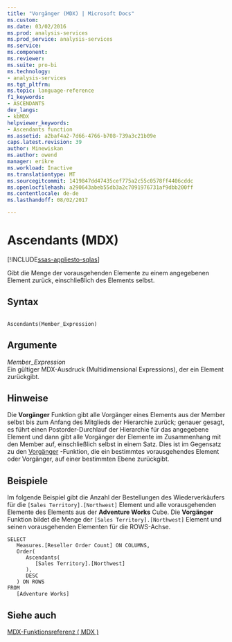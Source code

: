 ```yaml
---
title: "Vorgänger (MDX) | Microsoft Docs"
ms.custom: 
ms.date: 03/02/2016
ms.prod: analysis-services
ms.prod_service: analysis-services
ms.service: 
ms.component: 
ms.reviewer: 
ms.suite: pro-bi
ms.technology:
- analysis-services
ms.tgt_pltfrm: 
ms.topic: language-reference
f1_keywords:
- ASCENDANTS
dev_langs:
- kbMDX
helpviewer_keywords:
- Ascendants function
ms.assetid: a2baf4a2-7d66-4766-b708-739a3c21b09e
caps.latest.revision: 39
author: Minewiskan
ms.author: owend
manager: erikre
ms.workload: Inactive
ms.translationtype: MT
ms.sourcegitcommit: 1419847dd47435cef775a2c55c0578ff4406cddc
ms.openlocfilehash: a290643abeb55db3a2c7091976731af9dbb200ff
ms.contentlocale: de-de
ms.lasthandoff: 08/02/2017

---
```

# <a name="ascendants-mdx"></a>Ascendants (MDX)
[!INCLUDE[ssas-appliesto-sqlas](../includes/ssas-appliesto-sqlas.md)]

  Gibt die Menge der vorausgehenden Elemente zu einem angegebenen Element zurück, einschließlich des Elements selbst.  
  
## <a name="syntax"></a>Syntax  
  
```  
  
Ascendants(Member_Expression)  
```  
  
## <a name="arguments"></a>Argumente  
 *Member_Expression*  
 Ein gültiger MDX-Ausdruck (Multidimensional Expressions), der ein Element zurückgibt.  
  
## <a name="remarks"></a>Hinweise  
 Die **Vorgänger** Funktion gibt alle Vorgänger eines Elements aus der Member selbst bis zum Anfang des Mitglieds der Hierarchie zurück; genauer gesagt, es führt einen Postorder-Durchlauf der Hierarchie für das angegebene Element und dann gibt alle Vorgänger der Elemente im Zusammenhang mit den Member auf, einschließlich selbst in einem Satz. Dies ist im Gegensatz zu den [Vorgänger](../mdx/ancestor-mdx.md) -Funktion, die ein bestimmtes vorausgehendes Element oder Vorgänger, auf einer bestimmten Ebene zurückgibt.  
  
## <a name="examples"></a>Beispiele  
 Im folgende Beispiel gibt die Anzahl der Bestellungen des Wiederverkäufers für die `[Sales Territory].[Northwest]` Element und alle vorausgehenden Elemente des Elements aus der **Adventure Works** Cube. Die **Vorgänger** Funktion bildet die Menge der `[Sales Territory].[Northwest]` Element und seinen vorausgehenden Elementen für die ROWS-Achse.  
  
```  
SELECT  
   Measures.[Reseller Order Count] ON COLUMNS,  
   Order(  
      Ascendants(  
         [Sales Territory].[Northwest]  
      ),  
      DESC  
   ) ON ROWS  
FROM  
   [Adventure Works]  
```  
  
## <a name="see-also"></a>Siehe auch  
 [MDX-Funktionsreferenz &#40; MDX &#41;](../mdx/mdx-function-reference-mdx.md)  
  
  

